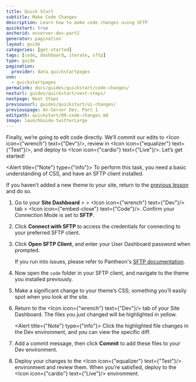 ```yaml
---
title: Quick Start
subtitle: Make Code Changes
description: Learn how to make code changes using SFTP
quickstart: true
anchorid: onserver-dev-part2
generator: pagination
layout: guide
categories: [get-started]
tags: [code, dashboard, iterate, sftp]
type: guide
pagination:
  provider: data.quickstartpages
use:
  - quickstartpages
permalink: docs/guides/quickstart/code-changes/
nexturl: guides/quickstart/next-steps/
nextpage: Next Steps
previousurl: guides/quickstart/ui-changes/
previouspage: On-Server Dev, Part 1
editpath: quickstart/09-code-changes.md
image: launchGuide-twitterLarge
---
```


Finally, we’re going to edit code directly. We’ll commit our edits to <Icon icon={"wrench"} text={"Dev"}/>, review in <Icon icon={"equalizer"} text={"Test"}/>, and deploy to <Icon icon={"cardio"} text={"Live"}/>. Let’s get started!

<Alert title={"Note"} type={"info"}>
  To perform this task, you need a basic understanding of CSS, and have an SFTP client installed.
</Alert>

If you haven’t added a new theme to your site, return to the [previous lesson](/guides/quickstart/onserver-dev-part1) and do so.

1.  Go to your **Site Dashboard** > > <Icon icon={"wrench"} text={"Dev"}/> tab > <Icon icon={"embed-close"} text={"Code"}/>. Confirm your Connection Mode is set to **SFTP**.

2.  Click **Connect with SFTP** to access the credentials for connecting to your preferred SFTP client.

3.  Click **Open SFTP Client**, and enter your User Dashboard password when prompted.

    If you run into issues, please refer to Pantheon's [SFTP documentation](/sftp#sftp-connection-information).

4.  Now open the `code` folder in your SFTP client, and navigate to the theme you installed previously.

5.  Make a significant change to your theme’s CSS; something you’ll easily spot when you look at the site.

6.  Return to the <Icon icon={"wrench"} text={"Dev"}/> tab of your Site Dashboard. The files you just changed will be highlighted in yellow.

    <Alert title={"Note"} type={"info"}>
      Click the highlighted file changes in the Dev environment, and you can
      view the specific diff.
    </Alert>

7.  Add a commit message, then click **Commit** to add these files to your Dev environment.

8.  Deploy your changes to the <Icon icon={"equalizer"} text={"Test"}/> environment and review them. When you’re satisfied, deploy to the <Icon icon={"cardio"} text={"Live"}/> environment.

